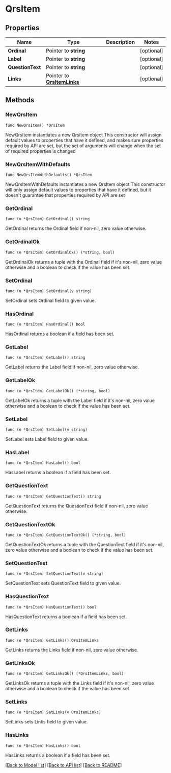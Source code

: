 # QrsItem

## Properties

Name | Type | Description | Notes
------------ | ------------- | ------------- | -------------
**Ordinal** | Pointer to **string** |  | [optional] 
**Label** | Pointer to **string** |  | [optional] 
**QuestionText** | Pointer to **string** |  | [optional] 
**Links** | Pointer to [**QrsItemLinks**](QrsItemLinks.md) |  | [optional] 

## Methods

### NewQrsItem

`func NewQrsItem() *QrsItem`

NewQrsItem instantiates a new QrsItem object
This constructor will assign default values to properties that have it defined,
and makes sure properties required by API are set, but the set of arguments
will change when the set of required properties is changed

### NewQrsItemWithDefaults

`func NewQrsItemWithDefaults() *QrsItem`

NewQrsItemWithDefaults instantiates a new QrsItem object
This constructor will only assign default values to properties that have it defined,
but it doesn't guarantee that properties required by API are set

### GetOrdinal

`func (o *QrsItem) GetOrdinal() string`

GetOrdinal returns the Ordinal field if non-nil, zero value otherwise.

### GetOrdinalOk

`func (o *QrsItem) GetOrdinalOk() (*string, bool)`

GetOrdinalOk returns a tuple with the Ordinal field if it's non-nil, zero value otherwise
and a boolean to check if the value has been set.

### SetOrdinal

`func (o *QrsItem) SetOrdinal(v string)`

SetOrdinal sets Ordinal field to given value.

### HasOrdinal

`func (o *QrsItem) HasOrdinal() bool`

HasOrdinal returns a boolean if a field has been set.

### GetLabel

`func (o *QrsItem) GetLabel() string`

GetLabel returns the Label field if non-nil, zero value otherwise.

### GetLabelOk

`func (o *QrsItem) GetLabelOk() (*string, bool)`

GetLabelOk returns a tuple with the Label field if it's non-nil, zero value otherwise
and a boolean to check if the value has been set.

### SetLabel

`func (o *QrsItem) SetLabel(v string)`

SetLabel sets Label field to given value.

### HasLabel

`func (o *QrsItem) HasLabel() bool`

HasLabel returns a boolean if a field has been set.

### GetQuestionText

`func (o *QrsItem) GetQuestionText() string`

GetQuestionText returns the QuestionText field if non-nil, zero value otherwise.

### GetQuestionTextOk

`func (o *QrsItem) GetQuestionTextOk() (*string, bool)`

GetQuestionTextOk returns a tuple with the QuestionText field if it's non-nil, zero value otherwise
and a boolean to check if the value has been set.

### SetQuestionText

`func (o *QrsItem) SetQuestionText(v string)`

SetQuestionText sets QuestionText field to given value.

### HasQuestionText

`func (o *QrsItem) HasQuestionText() bool`

HasQuestionText returns a boolean if a field has been set.

### GetLinks

`func (o *QrsItem) GetLinks() QrsItemLinks`

GetLinks returns the Links field if non-nil, zero value otherwise.

### GetLinksOk

`func (o *QrsItem) GetLinksOk() (*QrsItemLinks, bool)`

GetLinksOk returns a tuple with the Links field if it's non-nil, zero value otherwise
and a boolean to check if the value has been set.

### SetLinks

`func (o *QrsItem) SetLinks(v QrsItemLinks)`

SetLinks sets Links field to given value.

### HasLinks

`func (o *QrsItem) HasLinks() bool`

HasLinks returns a boolean if a field has been set.


[[Back to Model list]](../README.md#documentation-for-models) [[Back to API list]](../README.md#documentation-for-api-endpoints) [[Back to README]](../README.md)


